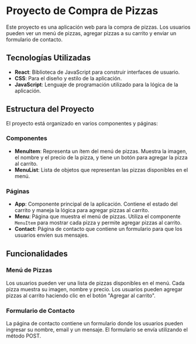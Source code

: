 # Proyecto de Compra de Pizzas

Este proyecto es una aplicación web para la compra de pizzas. Los usuarios pueden ver un menú de pizzas, agregar pizzas a su carrito y enviar un formulario de contacto.

## Tecnologías Utilizadas

- **React**: Biblioteca de JavaScript para construir interfaces de usuario.
- **CSS**: Para el diseño y estilo de la aplicación.
- **JavaScript**: Lenguaje de programación utilizado para la lógica de la aplicación.

## Estructura del Proyecto

El proyecto está organizado en varios componentes y páginas:

### Componentes

- **MenuItem**: Representa un ítem del menú de pizzas. Muestra la imagen, el nombre y el precio de la pizza, y tiene un botón para agregar la pizza al carrito.
- **MenuList**: Lista de objetos que representan las pizzas disponibles en el menú.

### Páginas

- **App**: Componente principal de la aplicación. Contiene el estado del carrito y maneja la lógica para agregar pizzas al carrito.
- **Menu**: Página que muestra el menú de pizzas. Utiliza el componente `MenuItem` para mostrar cada pizza y permite agregar pizzas al carrito.
- **Contact**: Página de contacto que contiene un formulario para que los usuarios envíen sus mensajes.

## Funcionalidades

### Menú de Pizzas

Los usuarios pueden ver una lista de pizzas disponibles en el menú. Cada pizza muestra su imagen, nombre y precio. Los usuarios pueden agregar pizzas al carrito haciendo clic en el botón "Agregar al carrito".


### Formulario de Contacto

La página de contacto contiene un formulario donde los usuarios pueden ingresar su nombre, email y un mensaje. El formulario se envía utilizando el método POST.
